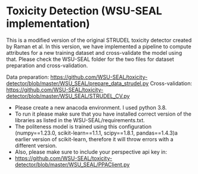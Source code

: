 # Toxicity Detection (WSU-SEAL implementation)

This is a modified version of the original STRUDEL toxicity detector created by Raman et al.
In this version, we have implemented a pipeline to compute attributes for 
a new training dataset and cross-validate the model using that. Please check the WSU-SEAL 
folder for the two files for dataset preparation and cross-validation.

Data preparation: https://github.com/WSU-SEAL/toxicity-detector/blob/master/WSU_SEAL/prepare_data_strudel.py
Cross-validation: https://github.com/WSU-SEAL/toxicity-detector/blob/master/WSU_SEAL/STRUDEL_CV.py

* Please create a new anacoda environment. I used python 3.8.
* To run it please make sure that you have installed correct version of the libraries as listed 
 in the WSU-SEAL/requirements.txt. 
* The politeness model is trained using this configuration (numpy==1.23.0, scikit-learn==1.1.1, scipy==1.8.1, pandas==1.4.3)a earlier version of scikit-learn, therefore it will throw errors with a different version.
* Also, please make sure to include your perspective api key in: 
* https://github.com/WSU-SEAL/toxicity-detector/blob/master/WSU_SEAL/PPAClient.py


